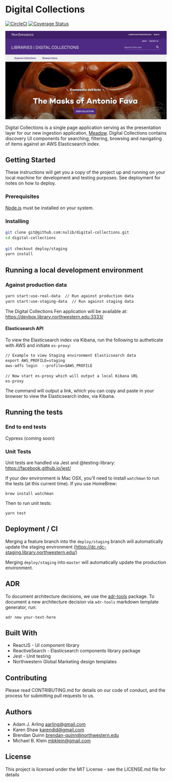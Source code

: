 # Digital Collections

[![CircleCI](https://circleci.com/gh/nulib/digital-collections.svg?style=svg)](https://circleci.com/gh/nulib/digital-collections) [![Coverage Status](https://coveralls.io/repos/github/nulib/digital-collections/badge.svg?branch=deploy/staging)](https://coveralls.io/github/nulib/digital-collections?branch=deploy/staging)

<img src="public/images/screenshot.jpg" alt="Digital Collections">

Digital Collections is a single page application serving as the presentation layer for our new ingestion application, [Meadow](https://github.com/nulib/meadow). Digital Collections contains discovery UI components for searching, filtering, browsing and navigating of items against an AWS Elasticsearch index.

## Getting Started

These instructions will get you a copy of the project up and running on your local machine for development and testing purposes. See deployment for notes on how to deploy.

### Prerequisites

[Node.js](https://nodejs.org/) must be installed on your system.

### Installing

```bash
git clone git@github.com:nulib/digital-collections.git
cd digital-collections

git checkout deploy/staging
yarn install
```

## Running a local development environment

### Against production data

```bash
yarn start:use-real-data  // Run against production data
yarn start:use-staging-data  // Run against staging data
```

The Digital Collections Fen application will be available at: https://devbox.library.northwestern.edu:3333/

#### Elasticsearch API

To view the Elasticsearch index via Kibana, run the following to autheticate with AWS and initiate `es-proxy`:

```
// Example to view Staging environment Elasticsearch data
export AWS_PROFILE=staging
aws-adfs login  --profile=$AWS_PROFILE

// Now start es-proxy which will output a local Kibana URL
es-proxy

```

The command will output a link, which you can copy and paste in your browser to view the Elasticsearch index, via Kibana.

## Running the tests

### End to end tests

Cypress (coming soon)

### Unit Tests

Unit tests are handled via Jest and @testing-library:
https://facebook.github.io/jest/

If your dev environment is Mac OSX, you'll need to install `watchman` to run the tests (at this current time). If you use HomeBrew:

```
brew install watchman
```

Then to run unit tests:

```
yarn test
```

## Deployment / CI

Merging a feature branch into the `deploy/staging` branch will automatically update the staging environment (https://dc.rdc-staging.library.northwestern.edu/)

Merging `deploy/staging` into `master` will automatically update the production environment.

## ADR

To document architecture decisions, we use the [adr-tools](https://github.com/npryce/adr-tools) package. To document a new architecture decision via `adr-tools` markdown template generator, run:

```
adr new your-text-here
```

## Built With

- ReactJS - UI component library
- ReactiveSearch - Elasticsearch components library package
- Jest - Unit testing
- Northwestern Global Marketing design templates

## Contributing

Please read CONTRIBUTING.md for details on our code of conduct, and the process for submitting pull requests to us.

## Authors

- Adam J. Arling <aarling@gmail.com>
- Karen Shaw <karendid@gmail.com>
- Brendan Quinn <brendan-quinn@northwestern.edu>
- Michael B. Klein <mbklein@gmail.com>

## License

This project is licensed under the MIT License - see the LICENSE.md file for details
